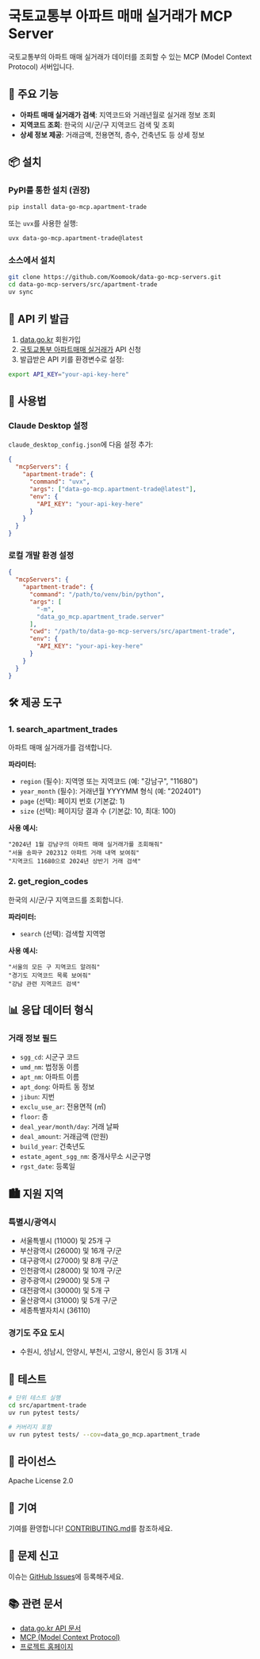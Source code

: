 # 국토교통부 아파트 매매 실거래가 MCP Server

국토교통부의 아파트 매매 실거래가 데이터를 조회할 수 있는 MCP (Model Context Protocol) 서버입니다.

## 🎯 주요 기능

- **아파트 매매 실거래가 검색**: 지역코드와 거래년월로 실거래 정보 조회
- **지역코드 조회**: 한국의 시/군/구 지역코드 검색 및 조회
- **상세 정보 제공**: 거래금액, 전용면적, 층수, 건축년도 등 상세 정보

## 📦 설치

### PyPI를 통한 설치 (권장)

```bash
pip install data-go-mcp.apartment-trade
```

또는 `uvx`를 사용한 실행:

```bash
uvx data-go-mcp.apartment-trade@latest
```

### 소스에서 설치

```bash
git clone https://github.com/Koomook/data-go-mcp-servers.git
cd data-go-mcp-servers/src/apartment-trade
uv sync
```

## 🔑 API 키 발급

1. [data.go.kr](https://www.data.go.kr) 회원가입
2. [국토교통부 아파트매매 실거래가](https://www.data.go.kr/data/15126500/openapi.do) API 신청
3. 발급받은 API 키를 환경변수로 설정:

```bash
export API_KEY="your-api-key-here"
```

## 🚀 사용법

### Claude Desktop 설정

`claude_desktop_config.json`에 다음 설정 추가:

```json
{
  "mcpServers": {
    "apartment-trade": {
      "command": "uvx",
      "args": ["data-go-mcp.apartment-trade@latest"],
      "env": {
        "API_KEY": "your-api-key-here"
      }
    }
  }
}
```

### 로컬 개발 환경 설정

```json
{
  "mcpServers": {
    "apartment-trade": {
      "command": "/path/to/venv/bin/python",
      "args": [
        "-m",
        "data_go_mcp.apartment_trade.server"
      ],
      "cwd": "/path/to/data-go-mcp-servers/src/apartment-trade",
      "env": {
        "API_KEY": "your-api-key-here"
      }
    }
  }
}
```

## 🛠️ 제공 도구

### 1. search_apartment_trades

아파트 매매 실거래가를 검색합니다.

**파라미터:**
- `region` (필수): 지역명 또는 지역코드 (예: "강남구", "11680")
- `year_month` (필수): 거래년월 YYYYMM 형식 (예: "202401")
- `page` (선택): 페이지 번호 (기본값: 1)
- `size` (선택): 페이지당 결과 수 (기본값: 10, 최대: 100)

**사용 예시:**
```
"2024년 1월 강남구의 아파트 매매 실거래가를 조회해줘"
"서울 송파구 202312 아파트 거래 내역 보여줘"
"지역코드 11680으로 2024년 상반기 거래 검색"
```

### 2. get_region_codes

한국의 시/군/구 지역코드를 조회합니다.

**파라미터:**
- `search` (선택): 검색할 지역명

**사용 예시:**
```
"서울의 모든 구 지역코드 알려줘"
"경기도 지역코드 목록 보여줘"
"강남 관련 지역코드 검색"
```

## 📊 응답 데이터 형식

### 거래 정보 필드

- `sgg_cd`: 시군구 코드
- `umd_nm`: 법정동 이름
- `apt_nm`: 아파트 이름
- `apt_dong`: 아파트 동 정보
- `jibun`: 지번
- `exclu_use_ar`: 전용면적 (㎡)
- `floor`: 층
- `deal_year/month/day`: 거래 날짜
- `deal_amount`: 거래금액 (만원)
- `build_year`: 건축년도
- `estate_agent_sgg_nm`: 중개사무소 시군구명
- `rgst_date`: 등록일

## 🏙️ 지원 지역

### 특별시/광역시
- 서울특별시 (11000) 및 25개 구
- 부산광역시 (26000) 및 16개 구/군
- 대구광역시 (27000) 및 8개 구/군
- 인천광역시 (28000) 및 10개 구/군
- 광주광역시 (29000) 및 5개 구
- 대전광역시 (30000) 및 5개 구
- 울산광역시 (31000) 및 5개 구/군
- 세종특별자치시 (36110)

### 경기도 주요 도시
- 수원시, 성남시, 안양시, 부천시, 고양시, 용인시 등 31개 시

## 🧪 테스트

```bash
# 단위 테스트 실행
cd src/apartment-trade
uv run pytest tests/

# 커버리지 포함
uv run pytest tests/ --cov=data_go_mcp.apartment_trade
```

## 📝 라이선스

Apache License 2.0

## 🤝 기여

기여를 환영합니다! [CONTRIBUTING.md](../../CONTRIBUTING.md)를 참조하세요.

## 🐛 문제 신고

이슈는 [GitHub Issues](https://github.com/Koomook/data-go-mcp-servers/issues)에 등록해주세요.

## 📚 관련 문서

- [data.go.kr API 문서](https://www.data.go.kr/data/15126500/openapi.do)
- [MCP (Model Context Protocol)](https://modelcontextprotocol.io/)
- [프로젝트 홈페이지](https://github.com/Koomook/data-go-mcp-servers)